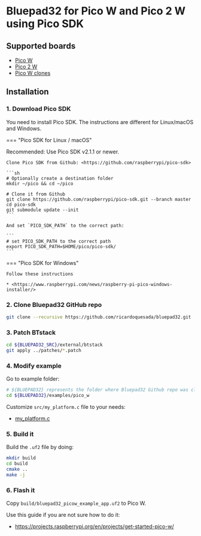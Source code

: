 # Bluepad32 for Pico W and Pico 2 W using Pico SDK

## Supported boards

- [Pico W][pico_w_board]
- [Pico 2 W][pico_2w_board]
- [Pico W clones][pico_w_clones]

[pico_w_board]: https://www.raspberrypi.com/documentation/microcontrollers/pico-series.html#picow-technical-specification
[pico_2w_board]: https://www.raspberrypi.com/documentation/microcontrollers/pico-series.html#pico2w-technical-specification
[pico_w_clones]: https://www.aliexpress.us/item/3256805949408500.html

## Installation

### 1. Download Pico SDK

You need to install Pico SDK. The instructions are different for Linux/macOS and Windows.

=== "Pico SDK for Linux / macOS"

Recommended: Use Pico SDK v2.1.1 or newer.

    Clone Pico SDK from Github: <https://github.com/raspberrypi/pico-sdk>

    ```sh
    # Optionally create a destination folder
    mkdir ~/pico && cd ~/pico

    # Clone it from Github
    git clone https://github.com/raspberrypi/pico-sdk.git --branch master
    cd pico-sdk
    git submodule update --init
    ```

    And set `PICO_SDK_PATH` to the correct path:

    ```
    # set PICO_SDK_PATH to the correct path
    export PICO_SDK_PATH=$HOME/pico/pico-sdk/
    ```

=== "Pico SDK for Windows"

    Follow these instructions

    * <https://www.raspberrypi.com/news/raspberry-pi-pico-windows-installer/>

### 2. Clone Bluepad32 GitHub repo

   ```sh
   git clone --recursive https://github.com/ricardoquesada/bluepad32.git
   ```

### 3. Patch BTstack

   ```sh
   cd ${BLUEPAD32_SRC}/external/btstack
   git apply ../patches/*.patch
   ```

### 4. Modify example

Go to example folder:

   ```sh
   # ${BLUEPAD32} represents the folder where Bluepad32 Github repo was cloned
   cd ${BLUEPAD32}/examples/pico_w
   ```

Customize `src/my_platform.c` file to your needs:

- [my_platform.c](https://github.com/ricardoquesada/bluepad32/blob/main/examples/pico_w/src/my_platform.c)


### 5. Build it

Build the `.uf2` file by doing:

```sh
mkdir build
cd build
cmake ..
make -j
```

### 6. Flash it

Copy `build/bluepad32_picow_example_app.uf2` to Pico W.

Use this guide if you are not sure how to do it:

* <https://projects.raspberrypi.org/en/projects/get-started-pico-w/>
